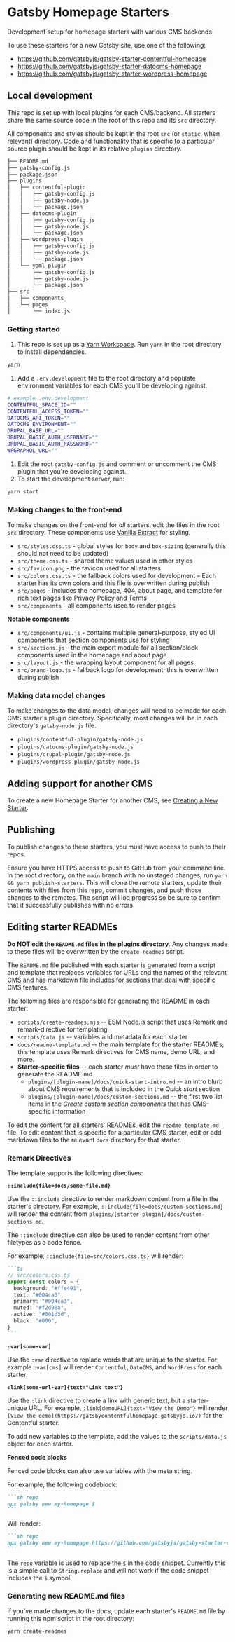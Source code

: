 # Gatsby Homepage Starters

Development setup for homepage starters with various CMS backends

To use these starters for a new Gatsby site, use one of the following:

- https://github.com/gatsbyjs/gatsby-starter-contentful-homepage
- https://github.com/gatsbyjs/gatsby-starter-datocms-homepage
- https://github.com/gatsbyjs/gatsby-starter-wordpress-homepage

## Local development

This repo is set up with local plugins for each CMS/backend.
All starters share the same source code in the root of this repo and its `src` directory.

All components and styles should be kept in the root `src` (or `static`, when relevant) directory.
Code and functionality that is specific to a particular source plugin should be kept in its relative `plugins` directory.

```sh
├── README.md
├── gatsby-config.js
├── package.json
├── plugins
│   ├── contentful-plugin
│   │   ├── gatsby-config.js
│   │   ├── gatsby-node.js
│   │   └── package.json
│   ├── datocms-plugin
│   │   ├── gatsby-config.js
│   │   ├── gatsby-node.js
│   │   └── package.json
│   ├── wordpress-plugin
│   │   ├── gatsby-config.js
│   │   ├── gatsby-node.js
│   │   └── package.json
│   └── yaml-plugin
│       ├── gatsby-config.js
│       ├── gatsby-node.js
│       └── package.json
├── src
│   ├── components
│   └── pages
│       └── index.js
```

### Getting started

1. This repo is set up as a [Yarn Workspace][]. Run `yarn` in the root directory to install dependencies.

```sh
yarn
```

1. Add a `.env.development` file to the root directory and populate environment variables for each CMS you'll be developing against.

```sh
# example .env.development
CONTENTFUL_SPACE_ID=""
CONTENTFUL_ACCESS_TOKEN=""
DATOCMS_API_TOKEN=""
DATOCMS_ENVIRONMENT=""
DRUPAL_BASE_URL=""
DRUPAL_BASIC_AUTH_USERNAME=""
DRUPAL_BASIC_AUTH_PASSWORD=""
WPGRAPHQL_URL=""
```

1. Edit the root `gatsby-config.js` and comment or uncomment the CMS plugin that you're developing against.
1. To start the development server, run:

```sh
yarn start
```

[yarn workspace]: https://classic.yarnpkg.com/lang/en/docs/workspaces/

### Making changes to the front-end

To make changes on the front-end for _all_ starters, edit the files in the root `src` directory.
These components use [Vanilla Extract][] for styling.

- `src/styles.css.ts` - global styles for `body` and `box-sizing` (generally this should not need to be updated)
- `src/theme.css.ts` - shared theme values used in other styles
- `src/favicon.png` - the favicon used for all starters
- `src/colors.css.ts` - the fallback colors used for development – Each starter has its own colors and this file is overwritten during publish
- `src/pages` - includes the homepage, 404, about page, and template for rich text pages like Privacy Policy and Terms
- `src/components` - all components used to render pages

**Notable components**

- `src/components/ui.js` - contains multiple general-purpose, styled UI components that section components use for styling
- `src/sections.js` - the main export module for all section/block components used in the homepage and about page
- `src/layout.js` - the wrapping layout component for all pages
- `src/brand-logo.js` - fallback logo for development; this is overwritten during publish

[vanilla extract]: https://vanilla-extract.style/documentation/

### Making data model changes

To make changes to the data model, changes will need to be made for each CMS starter's plugin directory.
Specifically, most changes will be in each directory's `gatsby-node.js` file.

- `plugins/contentful-plugin/gatsby-node.js`
- `plugins/datocms-plugin/gatsby-node.js`
- `plugins/drupal-plugin/gatsby-node.js`
- `plugins/wordpress-plugin/gatsby-node.js`

## Adding support for another CMS

To create a new Homepage Starter for another CMS, see [Creating a New Starter](docs/creating-a-new-starter.md).

## Publishing

To publish changes to these starters, you must have access to push to their repos.

Ensure you have HTTPS access to push to GitHub from your command line.
In the root directory, on the `main` branch with no unstaged changes, run `yarn && yarn publish-starters`.
This will clone the remote starters, update their contents with files from this repo, commit changes, and push those changes to the remotes.
The script will log progress so be sure to confirm that it successfully publishes with no errors.

## Editing starter READMEs

**Do NOT edit the `README.md` files in the plugins directory.**
Any changes made to these files will be overwritten by the `create-readmes` script.

The `README.md` file published with each starter is generated from a script and template that replaces variables for URLs and the names of the relevant CMS and has markdown file includes for sections that deal with specific CMS features.

The following files are responsible for generating the README in each starter:

- `scripts/create-readmes.mjs` -- ESM Node.js script that uses Remark and remark-directive for templating
- `scripts/data.js` -- variables and metadata for each starter
- `docs/readme-template.md` -- the main template for the starter READMEs; this template uses Remark directives for CMS name, demo URL, and more.
- **Starter-specific files** -- each starter _must_ have these files in order to generate the README.md
  - `plugins/[plugin-name]/docs/quick-start-intro.md` -- an intro blurb about CMS requirements that is included in the _Quick start_ section
  - `plugins/[plugin-name]/docs/custom-sections.md` -- the first two list items in the _Create custom section components_ that has CMS-specific information

To edit the content for all starters' READMEs, edit the `readme-template.md` file.
To edit content that is specific for a particular CMS starter, edit or add markdown files to the relevant `docs` directory for that starter.

### Remark Directives

The template supports the following directives:

**`::include{file=docs/some-file.md}`**

Use the `::include` directive to render markdown content from a file in the starter's directory.
For example, `::include{file=docs/custom-sections.md}` will render the content from `plugins/[starter-plugin]/docs/custom-sections.md`.

The `::include` directive can also be used to render content from other filetypes as a code fence.

For example, `::include{file=src/colors.css.ts}` will render:

````md
```ts
// src/colors.css.ts
export const colors = {
  background: "#ffe491",
  text: "#004ca3",
  primary: "#004ca3",
  muted: "#f2d98a",
  active: "#001d3d",
  black: "#000",
}
```
````

**`:var[some-var]`**

Use the `:var` directive to replace words that are unique to the starter.
For example `:var[cms]` will render `Contentful`, `DatoCMS`, and `WordPress` for each starter.

**`:link[some-url-var]{text="Link text"}`**

Use the `:link` directive to create a link with generic text, but a starter-unique URL.
For example, `:link[demoURL]{text="View the Demo"}` will render `[View the demo](https://gatsbycontentfulhomepage.gatsbyjs.io/)` for the Contentful starter.

To add new variables to the template, add the values to the `scripts/data.js` object for each starter.

**Fenced code blocks**

Fenced code blocks can also use variables with the meta string.

For example, the following codeblock:

````md
```sh repo
npx gatsby new my-homepage $
```
````

Will render:

````md
```sh repo
npx gatsby new my-homepage https://github.com/gatsbyjs/gatsby-starter-contentful-homepage
```
````

The `repo` variable is used to replace the `$` in the code snippet. Currently this is a simple call to `String.replace` and will not work if the code snippet includes the `$` symbol.

### Generating new README.md files

If you've made changes to the docs, update each starter's `README.md` file by running this npm script in the root directory:

```sh
yarn create-readmes
```
